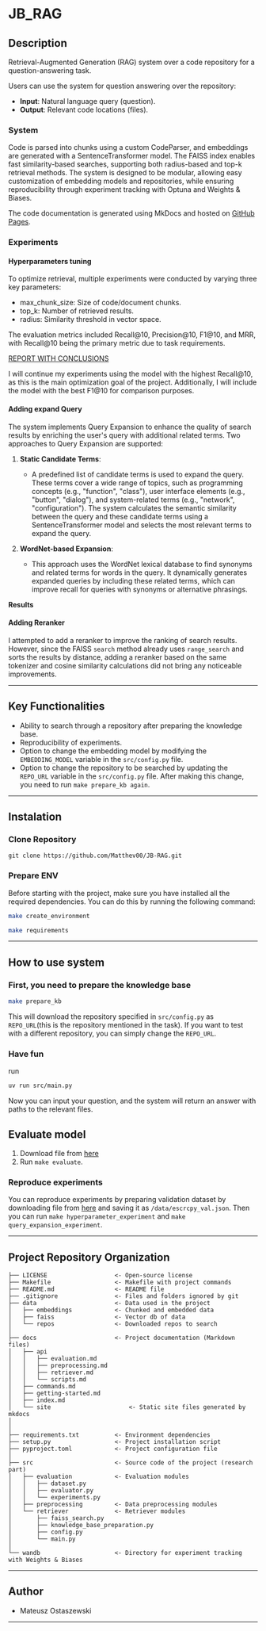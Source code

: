 # JB_RAG


## **Description**

Retrieval-Augmented Generation (RAG) system over a code repository for a question-answering task.

Users can use the system for question answering over the repository:
- **Input**: Natural language query (question).
- **Output**: Relevant code locations (files).

### System 

Code is parsed into chunks using a custom CodeParser, and embeddings are generated with a SentenceTransformer model. The FAISS index enables fast similarity-based searches, supporting both radius-based and top-k retrieval methods. The system is designed to be modular, allowing easy customization of embedding models and repositories, while ensuring reproducibility through experiment tracking with Optuna and Weights & Biases.

The code documentation is generated using MkDocs and hosted on [GitHub Pages](https://matthev00.github.io/JB-RAG/).

### Experiments 

#### Hyperparameters tuning 

To optimize retrieval, multiple experiments were conducted by varying three key parameters:
- max_chunk_size: Size of code/document chunks.  
- top_k: Number of retrieved results.  
- radius: Similarity threshold in vector space.  

The evaluation metrics included Recall@10, Precision@10, F1@10, and MRR, with Recall@10 being the primary metric due to task requirements.

  [REPORT WITH CONCLUSIONS](https://api.wandb.ai/links/MY_EXPERIMENTS/1n77w34b)

I will continue my experiments using the model with the highest Recall@10, as this is the main optimization goal of the project. Additionally, I will include the model with the best F1@10 for comparison purposes.

#### Adding expand Query
The system implements Query Expansion to enhance the quality of search results by enriching the user's query with additional related terms. Two approaches to Query Expansion are supported:
1. **Static Candidate Terms**:
   - A predefined list of candidate terms is used to expand the query. These terms cover a wide range of topics, such as programming concepts (e.g., "function", "class"), user interface elements (e.g., "button", "dialog"), and system-related terms (e.g., "network", "configuration"). The system calculates the semantic similarity between the query and these candidate terms using a SentenceTransformer model and selects the most relevant terms to expand the query.

2. **WordNet-based Expansion**:
   - This approach uses the WordNet lexical database to find synonyms and related terms for words in the query. It dynamically generates expanded queries by including these related terms, which can improve recall for queries with synonyms or alternative phrasings.

**Results**


#### Adding Reranker
I attempted to add a reranker to improve the ranking of search results. However, since the FAISS `search` method already uses `range_search` and sorts the results by distance, adding a reranker based on the same tokenizer and cosine similarity calculations did not bring any noticeable improvements.

---

## **Key Functionalities**

- Ability to search through a repository after preparing the knowledge base.
- Reproducibility of experiments.
- Option to change the embedding model by modifying the `EMBEDDING_MODEL` variable in the `src/config.py` file.
- Option to change the repository to be searched by updating the `REPO_URL` variable in the `src/config.py` file. After making this change, you need to run `make prepare_kb again`.

---

## **Instalation**

### Clone Repository

`git clone https://github.com/Matthev00/JB-RAG.git` 

### Prepare ENV
Before starting with the project, make sure you have installed all the required dependencies. You can do this by running the following command:

```sh
make create_environment
```

```sh
make requirements
```

---

## **How to use system**

### First, you need to prepare the knowledge base

```sh
make prepare_kb
```
This will download the repository specified in `src/config.py` as `REPO_URL`(this is the repository mentioned in the task). If you want to test with a different repository, you can simply change the `REPO_URL`.

### Have fun 
run

```sh
uv run src/main.py
```

Now you can input your question, and the system will return an answer with paths to the relevant files.

## Evaluate model
1. Download file from [here](https://drive.google.com/file/d/1PiiordcQJwgv4MfT1vl-Omn8DeCdlAB3/view)
2. Run `make evaluate`.

### Reproduce experiments

You can reproduce experiments by preparing validation dataset by downloading file from [here](https://drive.google.com/file/d/1PiiordcQJwgv4MfT1vl-Omn8DeCdlAB3/view) and saving it as `/data/escrcpy_val.json`. Then you can run `make hyperparameter_experiment` and `make query_expansion_experiment`.

---


## Project Repository Organization 

```
├── LICENSE                   <- Open-source license
├── Makefile                  <- Makefile with project commands
├── README.md                 <- README file
├── .gitignore                <- Files and folders ignored by git
├── data                      <- Data used in the project
│   ├── embeddings            <- Chunked and embedded data
│   ├── faiss                 <- Vector db of data
│   └── repos                 <- Downloaded repos to search
│
├── docs                      <- Project documentation (Markdown files)
│   ├── api                   
│   │   ├── evaluation.md
│   │   ├── preprocessing.md
│   │   ├── retriever.md
│   │   └── scripts.md
│   ├── commands.md
│   ├── getting-started.md
│   ├── index.md
│   └── site                      <- Static site files generated by mkdocs
│
│
├── requirements.txt          <- Environment dependencies
├── setup.py                  <- Project installation script
├── pyproject.toml            <- Project configuration file
│
├── src                       <- Source code of the project (research part)
│   ├── evaluation            <- Evaluation modules
│   │   ├── dataset.py
│   │   ├── evaluator.py
│   │   └── experiments.py
│   ├── preprocessing         <- Data preprocessing modules
│   └── retriever             <- Retriever modules
│       ├── faiss_search.py
│       ├── knowledge_base_preparation.py
│       ├── config.py
│       └── main.py
│
└── wandb                     <- Directory for experiment tracking with Weights & Biases
```

---

## **Author**

- Mateusz Ostaszewski

---
